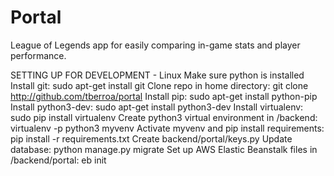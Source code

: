 # Portal
League of Legends app for easily comparing in-game stats and player performance.


SETTING UP FOR DEVELOPMENT - Linux
Make sure python is installed
Install git: sudo apt-get install git
Clone repo in home directory: git clone http://github.com/tberroa/portal
Install pip: sudo apt-get install python-pip
Install python3-dev: sudo apt-get install python3-dev
Install virtualenv: sudo pip install virtualenv
Create python3 virtual environment in /backend: virtualenv -p python3 myvenv
Activate myvenv and pip install requirements: pip install -r requirements.txt
Create backend/portal/keys.py
Update database: python manage.py migrate
Set up AWS Elastic Beanstalk files in /backend/portal: eb init

